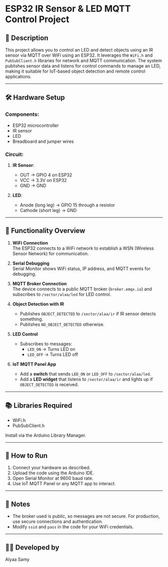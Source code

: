 # ESP32 IR Sensor & LED MQTT Control Project

## 📡 Description

This project allows you to control an LED and detect objects using an IR sensor via MQTT over WiFi using an ESP32. It leverages the `WiFi.h` and `PubSubClient.h` libraries for network and MQTT communication. The system publishes sensor data and listens for control commands to manage an LED, making it suitable for IoT-based object detection and remote control applications.

---

## 🛠 Hardware Setup

### Components:
- ESP32 microcontroller
- IR sensor
- LED
- Breadboard and jumper wires

### Circuit:
1. **IR Sensor**:
   - OUT → GPIO 4 on ESP32
   - VCC → 3.3V on ESP32
   - GND → GND

2. **LED**:
   - Anode (long leg) → GPIO 15 through a resistor
   - Cathode (short leg) → GND

---

## 🔌 Functionality Overview

1. **WiFi Connection**  
   The ESP32 connects to a WiFi network to establish a WSN (Wireless Sensor Network) for communication.

2. **Serial Debugging**  
   Serial Monitor shows WiFi status, IP address, and MQTT events for debugging.

3. **MQTT Broker Connection**  
   The device connects to a public MQTT broker (`broker.emqx.io`) and subscribes to `/sector/alaa/led` for LED control.

4. **Object Detection with IR**  
   - Publishes `OBJECT_DETECTED` to `/sector/alaa/ir` if IR sensor detects something.
   - Publishes `NO_OBJECT_DETECTED` otherwise.

5. **LED Control**  
   - Subscribes to messages:
     - `LED_ON` → Turns LED on
     - `LED_OFF` → Turns LED off

6. **IoT MQTT Panel App**  
   - Add a **switch** that sends `LED_ON` or `LED_OFF` to `/sector/alaa/led`.
   - Add a **LED widget** that listens to `/sector/alaa/ir` and lights up if `OBJECT_DETECTED` is received.

---

## 📚 Libraries Required

- WiFi.h
- PubSubClient.h

Install via the Arduino Library Manager.

---

## 🚀 How to Run

1. Connect your hardware as described.
2. Upload the code using the Arduino IDE.
3. Open Serial Monitor at 9600 baud rate.
4. Use IoT MQTT Panel or any MQTT app to interact.

---

## 🔐 Notes

- The broker used is public, so messages are not secure. For production, use secure connections and authentication.
- Modify `ssid` and `pass` in the code for your WiFi credentials.

---

## 👩‍💻 Developed by

Alyaa Samy
